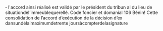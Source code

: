 ‐ l'accord ainsi réalisé est validé par le président du tribun al du lieu de situationdel’immeublequerellé.
Code foncier et domanial 106
Bénin!
Cette consolidation de l’accord d’exécution de la décision d’ex dansundélaimaximumdetrente joursàcompterdelasignature